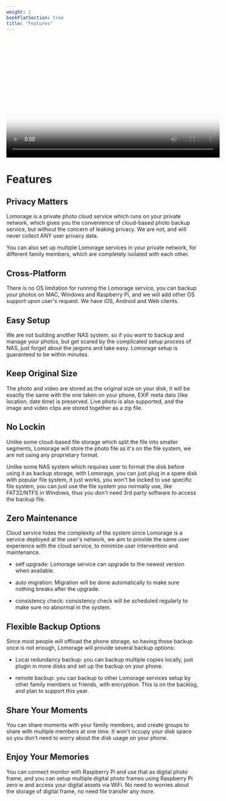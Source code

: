```yaml
---
weight: 1
bookFlatSection: true
title: "Features"
---
```


<video width="560" height="315" poster="/poster.png" controls>
  <source src="/lomorage.mp4" type="video/mp4">
</video>

# Features

## Privacy Matters

Lomorage is a private photo cloud service which runs on your private network, which gives you the convenience of cloud-based photo backup service, but without the concern of leaking privacy. We are not, and will never collect ANY user privacy data.

You can also set up multiple Lomorage services in your private network, for different family members, which are completely isolated with each other.

<!--
You can also use either [DES]() to encrypt your photos, or use any [encrypted file system]() supported by the operating system.-->

## Cross-Platform

There is no OS limitation for running the Lomorage service, you can backup your photos on MAC, Windows and Raspberry Pi, and we will add other OS support upon user's request. We have iOS, Android and Web clients.

## Easy Setup

We are not building another NAS system, so if you want to backup and manage your photos, but get scared by the complicated setup process of NAS, just forget about the jargons and take easy. Lomorage setup is guaranteed to be within minutes.

## Keep Original Size

The photo and video are stored as the original size on your disk, it will be exactly the same with the one taken on your phone, EXIF meta data (like location, date time) is preserved. Live photo is also supported, and the image and video clips are stored together as a zip file.

## No Lockin

Unlike some cloud-based file storage which split the file into smaller segments, Lomorage will store the photo file as it's on the file system, we are not using any proprietary format.

Unlike some NAS system which requires user to format the disk before using it as backup storage, with Lomorage, you can just plug in a spare disk with popular file system, it just works, you won't be locked to use specific file system, you can just use the file system you normally use, like FAT32/NTFS in Windows, thus you don't need 3rd party software to access the backup file.

## Zero Maintenance

Cloud service hides the complexity of the system since Lomorage is a service deployed at the user's network, we aim to provide the same user experience with the cloud service, to minimize user intervention and maintenance.

  - self upgrade: Lomorage service can upgrade to the newest version when available.

  - auto migration: Migration will be done automatically to make sure nothing breaks after the upgrade.

  - consistency check: consistency check will be scheduled regularly to make sure no abnormal in the system.

<!--  - expandable storage: we provide several [options](https://www.lomorage.com/expand-stroage) to expand the storage which disk is out-of-space.-->

## Flexible Backup Options

Since most people will offload the phone storage, so having those backup once is not enough, Lomorage will provide several backup options:

  - Local redundancy backup: you can backup multiple copies locally, just plugin in more disks and set up the backup on your phone.

  - remote backup: you can backup to other Lomorage services setup by other family members or friends, with encryption. This is on the backlog, and plan to support this year.

<!--  - cloud backup: cloud backup on popular vendors is a good complimentary. This is on the backlog, and plan to support this year.-->

## Share Your Moments

You can share moments with your family members, and create groups to share with multiple members at one time. It won't occupy your disk space so you don't need to worry about the disk usage on your phone.

## Enjoy Your Memories

You can connect monitor with Raspberry Pi and use that as digital photo frame, and you can setup multiple digital photo frames using Raspberry Pi zero w and access your digital assets via WiFi. No need to worries about the storage of digital frame, no need file transfer any more.
